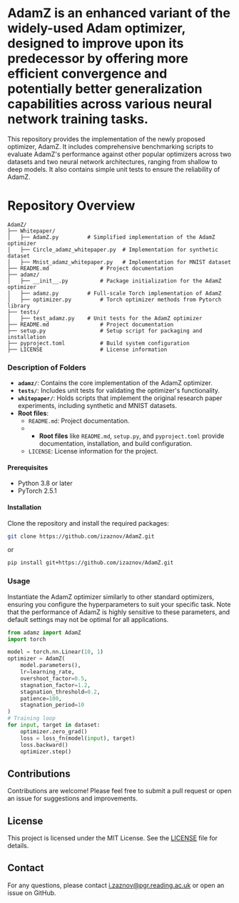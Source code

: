 # AdamZ is an enhanced variant of the widely-used Adam optimizer, designed to improve upon its predecessor by offering more efficient convergence and potentially better generalization capabilities across various neural network training tasks.

This repository provides the implementation of the newly proposed optimizer, AdamZ. It includes comprehensive benchmarking scripts to evaluate AdamZ's performance against other popular optimizers across two datasets and two neural network architectures, ranging from shallow to deep models. It also contains simple unit tests to ensure the reliability of AdamZ.

# Repository Overview
```
AdamZ/
├── Whitepaper/
│   ├── AdamZ.py         # Simplified implementation of the AdamZ optimizer
│   ├── Circle_adamz_whitepaper.py  # Implementation for synthetic dataset
│   ├── Mnist_adamz_whitepaper.py   # Implementation for MNIST dataset
├── README.md                # Project documentation
├── adamz/
│   ├── __init__.py          # Package initialization for the AdamZ optimizer 
│   ├── adamz.py         # Full-scale Torch implementation of AdamZ
│   ├── optimizer.py         # Torch optimizer methods from Pytorch library
├── tests/
│   ├── test_adamz.py    # Unit tests for the AdamZ optimizer
├── README.md                # Project documentation
├── setup.py                 # Setup script for packaging and installation
├── pyproject.toml           # Build system configuration
├── LICENSE                  # License information
```

### Description of Folders
- **`adamz/`**: Contains the core implementation of the AdamZ optimizer.
- **`tests/`**: Includes unit tests for validating the optimizer's functionality.
- **`whitepaper/`**: Holds scripts that implement the original research paper experiments, including synthetic and MNIST datasets.
- **Root files**:
  - `README.md`: Project documentation.
  - - **Root files** like `README.md`, `setup.py`, and `pyproject.toml` provide documentation, installation, and build configuration.
  - `LICENSE`: License information for the project.

#### Prerequisites

- Python 3.8 or later
- PyTorch 2.5.1

#### Installation

Clone the repository and install the required packages:

```bash
git clone https://github.com/izaznov/AdamZ.git
```
or 
```bash
pip install git+https://github.com/izaznov/AdamZ.git
```



### Usage
Instantiate the AdamZ optimizer similarly to other standard optimizers, ensuring you configure the hyperparameters to suit your specific task. Note that the performance of AdamZ is highly sensitive to these parameters, and default settings may not be optimal for all applications.

```python
from adamz import AdamZ
import torch

model = torch.nn.Linear(10, 1)
optimizer = AdamZ(
    model.parameters(),
    lr=learning_rate,
    overshoot_factor=0.5,
    stagnation_factor=1.2,
    stagnation_threshold=0.2,
    patience=100,
    stagnation_period=10
)
# Training loop
for input, target in dataset:
    optimizer.zero_grad()
    loss = loss_fn(model(input), target)
    loss.backward()
    optimizer.step()
```

## Contributions

Contributions are welcome! Please feel free to submit a pull request or open an issue for suggestions and improvements.

## License

This project is licensed under the MIT License. See the [LICENSE](LICENSE) file for details.

## Contact

For any questions, please contact i.zaznov@pgr.reading.ac.uk or open an issue on GitHub.

